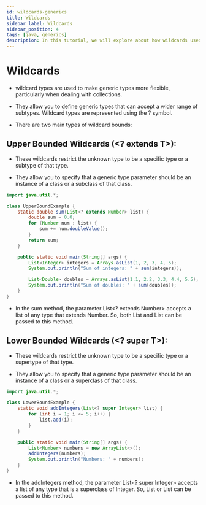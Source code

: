 ```yaml
---
id: wildcards-generics
title: Wildcards
sidebar_label: Wildcards
sidebar_position: 4
tags: [java, generics]
description: In this tutorial, we will explore about how wildcards used in generics with examples.
---
```


# Wildcards

- wildcard types are used to make generic types more flexible, particularly when dealing with collections.

- They allow you to define generic types that can accept a wider range of subtypes. Wildcard types are represented using the ? symbol.

- There are two main types of wildcard bounds:

## Upper Bounded Wildcards (<? extends T>):

- These wildcards restrict the unknown type to be a specific type or a subtype of that type. 

- They allow you to specify that a generic type parameter should be an instance of a class or a subclass of that class.

```java
import java.util.*;

class UpperBoundExample {
    static double sum(List<? extends Number> list) {
        double sum = 0.0;
        for (Number num : list) {
            sum += num.doubleValue();
        }
        return sum;
    }

    public static void main(String[] args) {
        List<Integer> integers = Arrays.asList(1, 2, 3, 4, 5);
        System.out.println("Sum of integers: " + sum(integers));

        List<Double> doubles = Arrays.asList(1.1, 2.2, 3.3, 4.4, 5.5);
        System.out.println("Sum of doubles: " + sum(doubles));
    }
}

```

- In the sum method, the parameter List<? extends Number> accepts a list of any type that extends Number. So, both List<Integer> and List<Double> can be passed to this method.

## Lower Bounded Wildcards (<? super T>):

- These wildcards restrict the unknown type to be a specific type or a supertype of that type. 

- They allow you to specify that a generic type parameter should be an instance of a class or a superclass of that class.

```java
import java.util.*;

class LowerBoundExample {
    static void addIntegers(List<? super Integer> list) {
        for (int i = 1; i <= 5; i++) {
            list.add(i);
        }
    }

    public static void main(String[] args) {
        List<Number> numbers = new ArrayList<>();
        addIntegers(numbers);
        System.out.println("Numbers: " + numbers);
    }
}
```


- In the addIntegers method, the parameter List<? super Integer> accepts a list of any type that is a superclass of Integer. So, List<Number> or List<Object> can be passed to this method.
